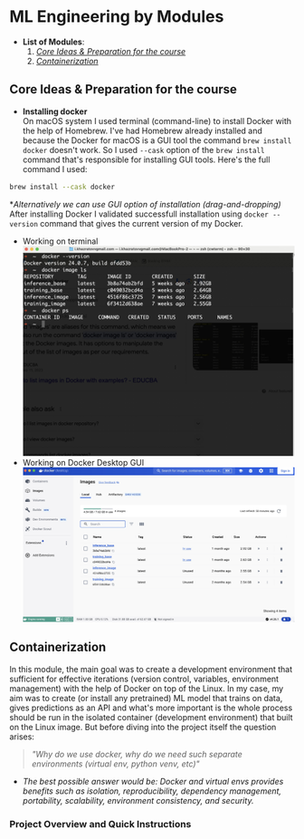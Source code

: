 # ML Engineering by Modules
- **List of Modules**:
    1. [*Core Ideas & Preparation for the course*](#core-ideas)
    2. [*Containerization*](#container)
## <a name="core-ideas">Core Ideas & Preparation for the course</a>
- **Installing docker** <br>
On macOS system I used terminal (command-line) to install Docker with the help of Homebrew. I've had Homebrew already installed and because the Docker for macOS is a GUI tool the command `brew install docker` doesn't work. So I used `--cask` option of the `brew install` command that's responsible for installing GUI tools. Here's the full command I used:
```bash
brew install --cask docker
```
**Alternatively we can use GUI option of installation (drag-and-dropping)* <br>
After installing Docker I validated successfull installation using ```docker --version``` command that gives the current version of my Docker.
- Working on terminal![](Module1/docker_terminal.jpg)
- Working on Docker Desktop GUI![](Module1/docker_gui.jpg)

## <a name="container">Containerization</a>
In this module, the main goal was to create a development environment that sufficient for effective iterations (version control, variables, environment management) with the help of Docker on top of the Linux. In my case, my aim was to create (or install any pretrained) ML model that trains on data, gives predictions as an API and what's more important is the whole process should be run in the isolated container (development environment) that built on the Linux image.
But before diving into the project itself the question arises: 
> *"Why do we use docker, why do we need such separate environments (virtual env, python venv, etc)"*
- *The best possible answer would be: Docker and virtual envs provides benefits such as isolation, reproducibility, dependency management, portability, scalability, environment consistency, and security.* 
### Project Overview and Quick Instructions
